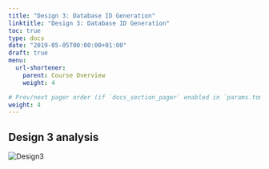 ```yaml
---
title: "Design 3: Database ID Generation"
linktitle: "Design 3: Database ID Generation"
toc: true
type: docs
date: "2019-05-05T00:00:00+01:00"
draft: true
menu:
  url-shortener:
    parent: Course Overview
    weight: 4

# Prev/next pager order (if `docs_section_pager` enabled in `params.toml`)
weight: 4
---
```


## Design 3 analysis
![Design3](/courses/url-shortener/design3.png)
